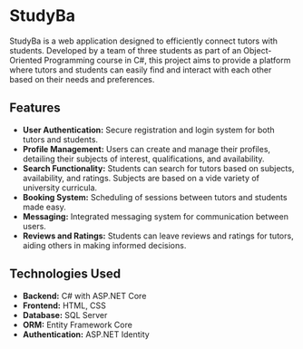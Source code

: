 # StudyBa

StudyBa is a web application designed to efficiently connect tutors with students. Developed by a team of three students as part of an Object-Oriented Programming course in C#, this project aims to provide a platform where tutors and students can easily find and interact with each other based on their needs and preferences.

## Features

- **User Authentication:** Secure registration and login system for both tutors and students.
- **Profile Management:** Users can create and manage their profiles, detailing their subjects of interest, qualifications, and availability.
- **Search Functionality:** Students can search for tutors based on subjects, availability, and ratings. Subjects are based on a vide variety of university curricula.
- **Booking System:** Scheduling of sessions between tutors and students made easy.
- **Messaging:** Integrated messaging system for communication between users.
- **Reviews and Ratings:** Students can leave reviews and ratings for tutors, aiding others in making informed decisions.

## Technologies Used

- **Backend:** C# with ASP.NET Core
- **Frontend:** HTML, CSS
- **Database:** SQL Server
- **ORM:** Entity Framework Core
- **Authentication:** ASP.NET Identity

